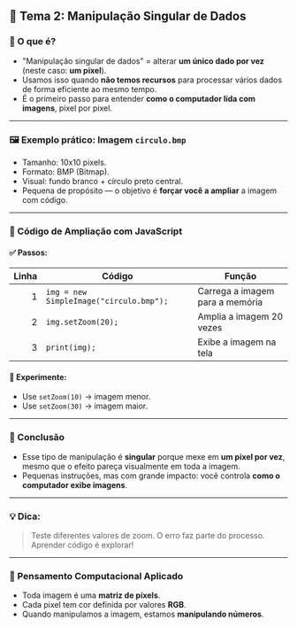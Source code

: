 ## 🧠 Tema 2: Manipulação Singular de Dados

### 📌 O que é?

- "Manipulação singular de dados" = alterar **um único dado por vez** (neste caso: **um pixel**).
- Usamos isso quando **não temos recursos** para processar vários dados de forma eficiente ao mesmo tempo.
- É o primeiro passo para entender **como o computador lida com imagens**, pixel por pixel.

---

### 🖼️ Exemplo prático: Imagem `circulo.bmp`

- Tamanho: 10x10 pixels.
- Formato: BMP (Bitmap).
- Visual: fundo branco + círculo preto central.
- Pequena de propósito — o objetivo é **forçar você a ampliar** a imagem com código.

---

### 🧪 Código de Ampliação com JavaScript

#### ✅ Passos:

| Linha | Código                                        | Função                                                       |
|------:|----------------------------------------------|--------------------------------------------------------------|
| 1     | `img = new SimpleImage("circulo.bmp");`      | Carrega a imagem para a memória                              |
| 2     | `img.setZoom(20);`                           | Amplia a imagem 20 vezes                                     |
| 3     | `print(img);`                                | Exibe a imagem na tela                                       |

#### 🔁 Experimente:

- Use `setZoom(10)` → imagem menor.
- Use `setZoom(30)` → imagem maior.

---

### 📍 Conclusão

- Esse tipo de manipulação é **singular** porque mexe em **um pixel por vez**, mesmo que o efeito pareça visualmente em toda a imagem.
- Pequenas instruções, mas com grande impacto: você controla **como o computador exibe imagens**.

---

### 💡 Dica:

> Teste diferentes valores de zoom. O erro faz parte do processo. Aprender código é explorar!

---

### 🧮 Pensamento Computacional Aplicado

- Toda imagem é uma **matriz de pixels**.
- Cada pixel tem cor definida por valores **RGB**.
- Quando manipulamos a imagem, estamos **manipulando números**.
